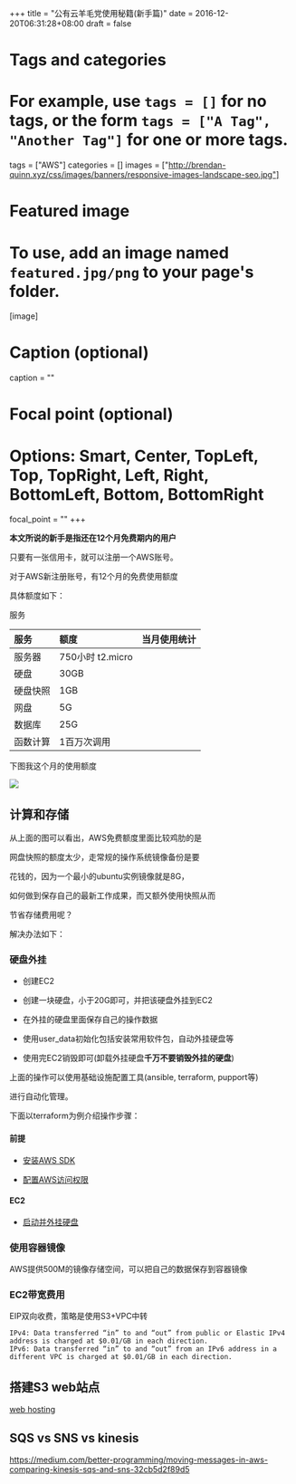 +++
title = "公有云羊毛党使用秘籍(新手篇)"
date = 2016-12-20T06:31:28+08:00
draft = false

# Tags and categories
# For example, use `tags = []` for no tags, or the form `tags = ["A Tag", "Another Tag"]` for one or more tags.
tags = ["AWS"]
categories = []
images = ["http://brendan-quinn.xyz/css/images/banners/responsive-images-landscape-seo.jpg"]
# Featured image
# To use, add an image named `featured.jpg/png` to your page's folder. 
[image]
  # Caption (optional)
  caption = ""

  # Focal point (optional)
  # Options: Smart, Center, TopLeft, Top, TopRight, Left, Right, BottomLeft, Bottom, BottomRight
  focal_point = ""
+++

**本文所说的新手是指还在12个月免费期内的用户**

只要有一张信用卡，就可以注册一个AWS账号。

对于AWS新注册账号，有12个月的免费使用额度

具体额度如下：

服务


| 服务        | 额度           | 当月使用统计  |
|:------------- |:-------------| :-----|
| 服务器      | 750小时 t2.micro |  |
|硬盘| 30GB||
|硬盘快照|1GB||
|网盘|5G||
|数据库|25G||
|函数计算|1百万次调用||

下图我这个月的使用额度

![](/img/post/aws-free-usage.png)


## 计算和存储



从上面的图可以看出，AWS免费额度里面比较鸡肋的是

网盘快照的额度太少，走常规的操作系统镜像备份是要

花钱的，因为一个最小的ubuntu实例镜像就是8G，

如何做到保存自己的最新工作成果，而又额外使用快照从而

节省存储费用呢？

解决办法如下：

### 硬盘外挂 


- 创建EC2

- 创建一块硬盘，小于20G即可，并把该硬盘外挂到EC2

- 在外挂的硬盘里面保存自己的操作数据

- 使用user_data初始化包括安装常用软件包，自动外挂硬盘等

- 使用完EC2销毁即可(卸载外挂硬盘**千万不要销毁外挂的硬盘**)

上面的操作可以使用基础设施配置工具(ansible, terraform, pupport等)

进行自动化管理。

下面以terraform为例介绍操作步骤：

#### 前提

- [安装AWS SDK](/post/use-public-cloud-for-free/#install_aws_sdk)

- [配置AWS访问权限](/post/use-public-cloud-for-free/#install_aws_sdk)


#### EC2

- [启动并外挂硬盘](https://github.com/wubigo/iaas/tree/master/aws)


### 使用容器镜像

AWS提供500M的镜像存储空间，可以把自己的数据保存到容器镜像


### EC2带宽费用

EIP双向收费，策略是使用S3+VPC中转

```
IPv4: Data transferred “in” to and “out” from public or Elastic IPv4 address is charged at $0.01/GB in each direction.
IPv6: Data transferred “in” to and “out” from an IPv6 address in a different VPC is charged at $0.01/GB in each direction.
```

## 搭建S3 web站点

[web hosting](/post/aws-s3-web-hosting/)



## SQS vs SNS vs kinesis

https://medium.com/better-programming/moving-messages-in-aws-comparing-kinesis-sqs-and-sns-32cb5d2f89d5